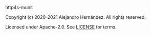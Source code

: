 [comment]: <> (Don't edit this file!)
[comment]: <> (It is automatically updated after every release of https://github.com/alejandrohdezma/sbt-ci)
[comment]: <> (If you want to suggest a change, please open a PR or issue in that repository)

http4s-munit

Copyright (c) 2020-2021 Alejandro Hernández. All rights reserved.

Licensed under Apache-2.0. See [LICENSE](LICENSE.md) for terms.